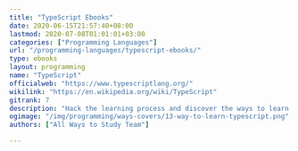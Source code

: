 ```yaml
---
title: "TypeScript Ebooks"
date: 2020-06-15T21:57:40+08:00
lastmod: 2020-07-08T01:01:01+03:00
categories: ["Programming Languages"]
url: "/programming-languages/typescript-ebooks/"
type: ebooks
layout: programming
name: "TypeScript"
officialweb: "https://www.typescriptlang.org/"
wikilink: "https://en.wikipedia.org/wiki/TypeScript"
gitrank: 7
description: "Hack the learning process and discover the ways to learn TypeScript programming easier with their pros and cons suggested for any level from beginner to professional."
ogimage: "/img/programming/ways-covers/13-way-to-learn-typescript.png"
authors: ["All Ways to Study Team"]

---
```


